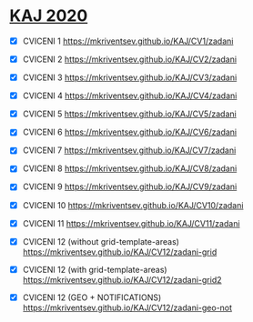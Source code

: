 # [KAJ 2020](https://mkriventsev.github.io/KAJ/)

- [x] CVICENI 1
<https://mkriventsev.github.io/KAJ/CV1/zadani>

- [x] CVICENI 2
<https://mkriventsev.github.io/KAJ/CV2/zadani>

- [x] CVICENI 3
<https://mkriventsev.github.io/KAJ/CV3/zadani>

- [x] CVICENI 4
<https://mkriventsev.github.io/KAJ/CV4/zadani>

- [x] CVICENI 5
<https://mkriventsev.github.io/KAJ/CV5/zadani>

- [x] CVICENI 6
<https://mkriventsev.github.io/KAJ/CV6/zadani>

- [x] CVICENI 7
<https://mkriventsev.github.io/KAJ/CV7/zadani>

- [x] CVICENI 8
<https://mkriventsev.github.io/KAJ/CV8/zadani>

- [x] CVICENI 9
<https://mkriventsev.github.io/KAJ/CV9/zadani>

- [x] CVICENI 10
<https://mkriventsev.github.io/KAJ/CV10/zadani>

- [x] CVICENI 11
<https://mkriventsev.github.io/KAJ/CV11/zadani>

- [x] CVICENI 12 (without grid-template-areas)
<https://mkriventsev.github.io/KAJ/CV12/zadani-grid>

- [x] CVICENI 12 (with grid-template-areas)
<https://mkriventsev.github.io/KAJ/CV12/zadani-grid2>

- [x] CVICENI 12 (GEO + NOTIFICATIONS)
<https://mkriventsev.github.io/KAJ/CV12/zadani-geo-not>